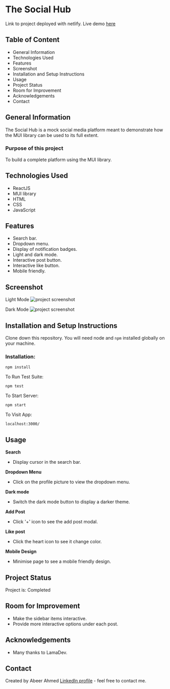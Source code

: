 # The Social Hub
Link to project deployed with netlify. Live demo [here](https://the-social-hub.netlify.app/)

## Table of Content
* General Information
* Technologies Used
* Features
* Screenshot
* Installation and Setup Instructions
* Usage
* Project Status
* Room for Improvement
* Acknowledgements
* Contact

## General Information
The Social Hub is a mock social media platform meant to demonstrate how the MUI library can be used to its full extent.

### Purpose of this project

To build a complete platform using the MUI library.

## Technologies Used
* ReactJS
* MUI library
* HTML
* CSS
* JavaScript

## Features
* Search bar.
* Dropdown menu.
* Display of notification badges.
* Light and dark mode.
* Interactive post button.
* Interactive like button.
* Mobile friendly.

## Screenshot
Light Mode
![project screenshot](Screenshot1.png)

Dark Mode
![project screenshot](Screenshot2.png)

## Installation and Setup Instructions

Clone down this repository. You will need node and `npm` installed globally on your machine.

### Installation:

`npm install`

To Run Test Suite:

`npm test`

To Start Server:

`npm start`

To Visit App:

`localhost:3000/`

## Usage

**Search**

* Display cursor in the search bar.

**Dropdown Menu**

* Click on the profile picture to view the dropdown menu.

**Dark mode**

* Switch the dark mode button to display a darker theme.

**Add Post**

* Click '+' icon to see the add post modal.

**Like post**

* Click the heart icon to see it change color.

**Mobile Design**

* Minimise page to see a mobile friendly design.

## Project Status
Project is: Completed

## Room for Improvement
* Make the sidebar items interactive.
* Provide more interactive options under each post.

## Acknowledgements
* Many thanks to LamaDev.

## Contact
Created by Abeer Ahmed [LinkedIn profile](https://www.linkedin.com/in/abeerdev/) - feel free to contact me.

